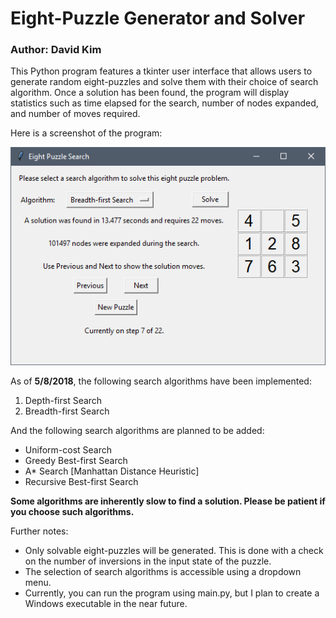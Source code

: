 # Eight-Puzzle Generator and Solver
### Author: David Kim

This Python program features a tkinter user interface that allows users to generate random eight-puzzles and solve them with their choice of search algorithm. Once a solution has been found, the program will display statistics such as time elapsed for the search, number of nodes expanded, and number of moves required.

Here is a screenshot of the program:

![alt text](https://raw.githubusercontent.com/sdkavid/eightPuzzleSearch/master/src/img/screenshot.png "Screenshot")

As of **5/8/2018**, the following search algorithms have been implemented:  
1. Depth-first Search
2. Breadth-first Search

And the following search algorithms are planned to be added:  
* Uniform-cost Search
* Greedy Best-first Search
* A* Search [Manhattan Distance Heuristic]
* Recursive Best-first Search

**Some algorithms are inherently slow to find a solution. Please be patient if you choose such algorithms.**

Further notes:  
  * Only solvable eight-puzzles will be generated. This is done with a check on the number of inversions in the input state of the puzzle.
  * The selection of search algorithms is accessible using a dropdown menu.
  * Currently, you can run the program using main.py, but I plan to create a Windows executable in the near future.